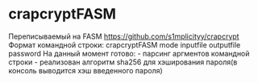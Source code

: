 # crapcryptFASM
Переписываемый на FASM https://github.com/s1mplicityy/crapcrypt
Формат командной строки:
crapcryptFASM mode inputfile outputfile password
На данный момент готово:
	- парсинг аргментов командной строки
 	- реализован алгоритм sha256 для хэширования пароля(в консоль выводится хэш введенного пароля)
